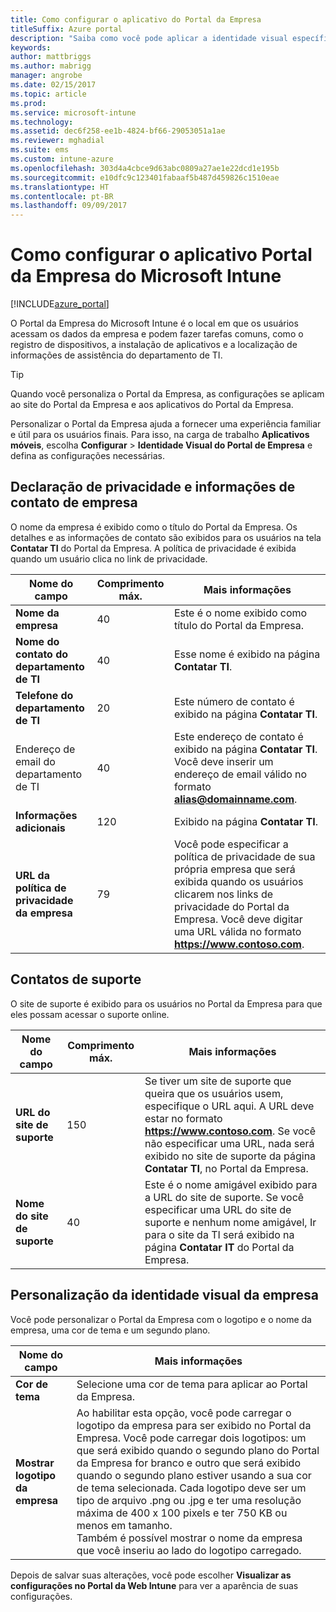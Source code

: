 ```yaml
---
title: Como configurar o aplicativo do Portal da Empresa
titleSuffix: Azure portal
description: "Saiba como você pode aplicar a identidade visual específica à empresa ao aplicativo do Portal da Empresa do Intune. \""
keywords: 
author: mattbriggs
ms.author: mabrigg
manager: angrobe
ms.date: 02/15/2017
ms.topic: article
ms.prod: 
ms.service: microsoft-intune
ms.technology: 
ms.assetid: dec6f258-ee1b-4824-bf66-29053051a1ae
ms.reviewer: mghadial
ms.suite: ems
ms.custom: intune-azure
ms.openlocfilehash: 303d4a4cbce9d63abc0809a27ae1e22dcd1e195b
ms.sourcegitcommit: e10dfc9c123401fabaaf5b487d459826c1510eae
ms.translationtype: HT
ms.contentlocale: pt-BR
ms.lasthandoff: 09/09/2017
---
```

# <a name="how-to-configure-the-microsoft-intune-company-portal-app"></a>Como configurar o aplicativo Portal da Empresa do Microsoft Intune

[!INCLUDE[azure_portal](./includes/azure_portal.md)]

O Portal da Empresa do Microsoft Intune é o local em que os usuários acessam os dados da empresa e podem fazer tarefas comuns, como o registro de dispositivos, a instalação de aplicativos e a localização de informações de assistência do departamento de TI.        

> [!Tip]        
> Quando você personaliza o Portal da Empresa, as configurações se aplicam ao site do Portal da Empresa e aos aplicativos do Portal da Empresa.       

Personalizar o Portal da Empresa ajuda a fornecer uma experiência familiar e útil para os usuários finais. Para isso, na carga de trabalho **Aplicativos móveis**, escolha **Configurar** > **Identidade Visual do Portal de Empresa** e defina as configurações necessárias.      

## <a name="company-contact-information-and-privacy-statement"></a>Declaração de privacidade e informações de contato de empresa        
O nome da empresa é exibido como o título do Portal da Empresa. Os detalhes e as informações de contato são exibidos para os usuários na tela **Contatar TI** do Portal da Empresa. A política de privacidade é exibida quando um usuário clica no link de privacidade.        


|Nome do campo|Comprimento máx.|Mais informações|        
|-|-|-|     
|**Nome da empresa**|40|Este é o nome exibido como título do Portal da Empresa.|        
|**Nome do contato do departamento de TI**|40|Esse nome é exibido na página **Contatar TI**.|      
|**Telefone do departamento de TI**|20|Este número de contato é exibido na página **Contatar TI**.|        
|Endereço de email do departamento de TI|40|Este endereço de contato é exibido na página **Contatar TI**. Você deve inserir um endereço de email válido no formato **alias@domainname.com**.|     
|**Informações adicionais**|120|Exibido na página **Contatar TI**.|      
|**URL da política de privacidade da empresa**|79|Você pode especificar a política de privacidade de sua própria empresa que será exibida quando os usuários clicarem nos links de privacidade do Portal da Empresa. Você deve digitar uma URL válida no formato **https://www.contoso.com**.|        

## <a name="support-contacts"></a>Contatos de suporte     
O site de suporte é exibido para os usuários no Portal da Empresa para que eles possam acessar o suporte online.        



|Nome do campo|Comprimento máx.|Mais informações|        
|-|-|-|     
|**URL do site de suporte**|150|Se tiver um site de suporte que queira que os usuários usem, especifique o URL aqui. A URL deve estar no formato **https://www.contoso.com**. Se você não especificar uma URL, nada será exibido no site de suporte da página **Contatar TI**, no Portal da Empresa.|        
|**Nome do site de suporte**|40|Este é o nome amigável exibido para a URL do site de suporte. Se você especificar uma URL do site de suporte e nenhum nome amigável, Ir para o site da TI será exibido na página **Contatar IT** do Portal da Empresa.       

## <a name="company-branding-customization"></a>Personalização da identidade visual da empresa       
Você pode personalizar o Portal da Empresa com o logotipo e o nome da empresa, uma cor de tema e um segundo plano.     



|Nome do campo|Mais informações|       
|-|-|       
|**Cor de tema**|Selecione uma cor de tema para aplicar ao Portal da Empresa.|      
|**Mostrar logotipo da empresa**|Ao habilitar esta opção, você pode carregar o logotipo da empresa para ser exibido no Portal da Empresa. Você pode carregar dois logotipos: um que será exibido quando o segundo plano do Portal da Empresa for branco e outro que será exibido quando o segundo plano estiver usando a sua cor de tema selecionada. Cada logotipo deve ser um tipo de arquivo .png ou .jpg e ter uma resolução máxima de 400 x 100 pixels e ter 750 KB ou menos em tamanho.<br>Também é possível mostrar o nome da empresa que você inseriu ao lado do logotipo carregado.|      

Depois de salvar suas alterações, você pode escolher **Visualizar as configurações no Portal da Web Intune** para ver a aparência de suas configurações.
